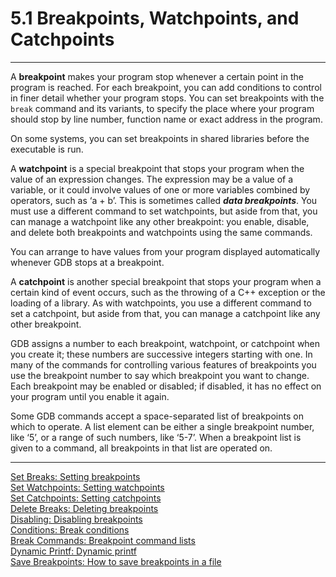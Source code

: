 # 5.1 Breakpoints, Watchpoints, and Catchpoints

----

A **breakpoint** makes your program stop whenever a certain point in the program is reached. For each breakpoint, you can add conditions to control in finer detail whether your program stops. You can set breakpoints with the ``break`` command and its variants, to specify the place where your program should stop by line number, function name or exact address in the program.

On some systems, you can set breakpoints in shared libraries before the executable is run.

A **watchpoint** is a special breakpoint that stops your program when the value of an expression changes. The expression may be a value of a variable, or it could involve values of one or more variables combined by operators, such as ‘a + b’. This is sometimes called _**data breakpoints**_. You must use a different command to set watchpoints, but aside from that, you can manage a watchpoint like any other breakpoint: you enable, disable, and delete both breakpoints and watchpoints using the same commands.

You can arrange to have values from your program displayed automatically whenever GDB stops at a breakpoint.

A **catchpoint** is another special breakpoint that stops your program when a certain kind of event occurs, such as the throwing of a C++ exception or the loading of a library. As with watchpoints, you use a different command to set a catchpoint, but aside from that, you can manage a catchpoint like any other breakpoint.

GDB assigns a number to each breakpoint, watchpoint, or catchpoint when you create it; these numbers are successive integers starting with one. In many of the commands for controlling various features of breakpoints you use the breakpoint number to say which breakpoint you want to change. Each breakpoint may be enabled or disabled; if disabled, it has no effect on your program until you enable it again.

Some GDB commands accept a space-separated list of breakpoints on which to operate. A list element can be either a single breakpoint number, like ‘5’, or a range of such numbers, like ‘5-7’. When a breakpoint list is given to a command, all breakpoints in that list are operated on.

----

[Set Breaks: Setting breakpoints](./5_1_1_Setting_Breakpoints.md)<br />
[Set Watchpoints: Setting watchpoints](./5_1_2_Setting_Watchpoints.md)<br />
[Set Catchpoints: Setting catchpoints](./5_1_3_Setting_Catchpoints.md)<br />
[Delete Breaks: Deleting breakpoints](./5_1_4_Deleting_Breakpoints.md)<br />
[Disabling: Disabling breakpoints](./5_1_5_Disabling_Breakpoints.md)<br />
[Conditions: Break conditions](./5_1_6_Break_Conditions.md)<br />
[Break Commands: Breakpoint command lists](./5_1_7_Breakpoint_Commands.md)<br />
[Dynamic Printf: Dynamic printf](./5_1_8_Dynamic_Printf.md)<br />
[Save Breakpoints: How to save breakpoints in a file](./5_1_9_Saving_Breakpoints.md)<br />
